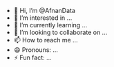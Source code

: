 - 👋 Hi, I’m @AfnanData
- 👀 I’m interested in ...
- 🌱 I’m currently learning ...
- 💞️ I’m looking to collaborate on ...
- 📫 How to reach me ...
- 😄 Pronouns: ...
- ⚡ Fun fact: ...

<!---
AfnanData/AfnanData is a ✨ special ✨ repository because its `README.md` (this file) appears on your GitHub profile.
You can click the Preview link to take a look at your changes.
--->
